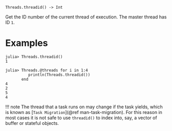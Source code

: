 ```
Threads.threadid() -> Int
```

Get the ID number of the current thread of execution. The master thread has ID `1`.

# Examples

```julia-repl
julia> Threads.threadid()
1

julia> Threads.@threads for i in 1:4
          println(Threads.threadid())
       end
4
2
5
4
```

!!! note
    The thread that a task runs on may change if the task yields, which is known as [`Task Migration`](@ref man-task-migration). For this reason in most cases it is not safe to use `threadid()` to index into, say, a vector of buffer or stateful objects.

